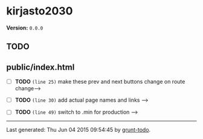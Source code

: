 # kirjasto2030

**Version:** `0.0.0`

## TODO

## public/index.html

-  [ ] **TODO** `(line 25)`  make these prev and next buttons change on route change-->
-  [ ] **TODO** `(line 30)`  add actual page names and links -->
-  [ ] **TODO** `(line 49)`  switch to .min for production -->


* * *

Last generated: Thu Jun 04 2015 09:54:45 by [grunt-todo](https://github.com/leny/grunt-todo).
